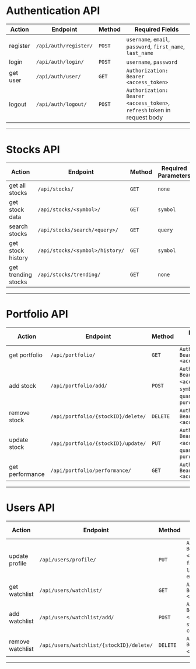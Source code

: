 # Authentication API
| Action | Endpoint | Method | Required Fields |
|---------|----------|--------|-----------------|
| register | `/api/auth/register/` | `POST` | `username`, `email`, `password`, `first_name`, `last_name` |
| login | `/api/auth/login/` | `POST` | `username`, `password` |
| get user | `/api/auth/user/` | `GET` | `Authorization: Bearer <access_token>` |
| logout | `/api/auth/logout/` | `POST` | `Authorization: Bearer <access_token>`, `refresh` token in request body |

---

# Stocks API
| Action | Endpoint | Method | Required Parameters |
|---------|----------|--------|-----------------|
| get all stocks | `/api/stocks/` | `GET` | `none` |
| get stock data | `/api/stocks/<symbol>/` | `GET` | `symbol` |
| search stocks | `/api/stocks/search/<query>/` | `GET` | `query` |
| get stock history | `/api/stocks/<symbol>/history/` | `GET` | `symbol` |
| get trending stocks | `/api/stocks/trending/` | `GET` | `none` |

---

# Portfolio API
| Action | Endpoint | Method | Required Fields |
|---------|----------|--------|-----------------|
| get portfolio | `/api/portfolio/` | `GET` | `Authorization: Bearer <access_token>` |
| add stock | `/api/portfolio/add/` | `POST` | `Authorization: Bearer <access_token>`, `symbol`, `quantity`, `purchase_price` |
| remove stock | `/api/portfolio/{stockID}/delete/` | `DELETE` | `Authorization: Bearer <access_token>` |
| update stock | `/api/portfolio/{stockID}/update/` | `PUT` | `Authorization: Bearer <access_token>`, `quantity`, `purchase_price` |
| get performance | `/api/portfolio/performance/` | `GET` | `Authorization: Bearer <access_token>` |

---

# Users API
| Action | Endpoint | Method | Required Fields |
|---------|----------|--------|-----------------|
| update profile | `/api/users/profile/` | `PUT` | `Authorization: Bearer <access_token>`, `first_name`, `last_name`, `email` |
| get watchlist | `/api/users/watchlist/` | `GET` | `Authorization: Bearer <access_token>` |
| add watchlist | `/api/users/watchlist/add/` | `POST` | `Authorization: Bearer <access_token>`, `symbol`, `company_name` |
| remove watchlist | `/api/users/watchlist/{stockID}/delete/` | `DELETE` | `Authorization: Bearer <access_token>`, |

---
